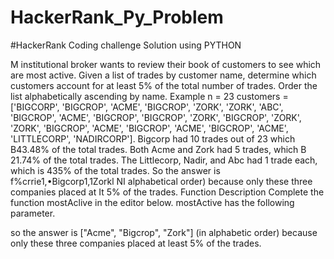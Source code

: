 # HackerRank_Py_Problem
#HackerRank Coding challenge Solution using PYTHON

M institutional broker wants to review their book of customers to see which are most active. Given a list of trades by customer name, determine which customers account for at least 5% of the total number of trades. Order the list alphabetically ascending by name. 
Example 
n = 23 customers =['BIGCORP', 'BIGCROP', 'ACME', 'BIGCROP', 'ZORK', 'ZORK', 'ABC', 'BIGCROP', 'ACME', 'BIGCROP', 'BIGCROP', 'ZORK', 'BIGCROP', 'ZORK', 'ZORK', 'BIGCROP', 'ACME', 'BIGCROP', 'ACME', 'BIGCROP', 'ACME', 'LITTLECORP', 'NADIRCORP'].
Bigcorp had 10 trades out of 23 which B43.48% of the total trades. Both Acme and Zork had 5 trades, which B 21.74% of the total trades. The Littlecorp, Nadir, and Abc had 1 trade each, which is 435% of the total trades. 
So the answer is f%crrie1,•Bigcorp1,1Zorkl NI alphabetical order) because only these three companies placed at It 5% of the trades. 
Function Description Complete the function mostAclive in the editor below. 
mostActive has the following parameter. 

so the answer is ["Acme", "Bigcrop", "Zork"] (in alphabetic order) because only these three companies placed at least 5% of the trades.
